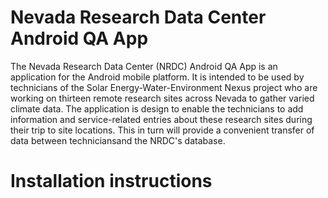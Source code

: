 # Nevada Research Data Center Android QA App

The Nevada Research Data Center (NRDC) Android QA App is an application for the Android mobile platform. It is intended to be used by technicians of the Solar Energy-Water-Environment Nexus project who are working on thirteen remote research sites across Nevada to gather varied climate data. The application is design to enable the technicians to add information and service-related entries about these research sites during their trip to site locations. This in turn will provide a convenient transfer of data between techniciansand the NRDC's database. 

# Installation instructions
